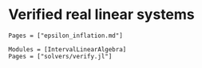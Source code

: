 # Verified real linear systems

```@index
Pages = ["epsilon_inflation.md"]
```

```@autodocs
Modules = [IntervalLinearAlgebra]
Pages = ["solvers/verify.jl"]
```
